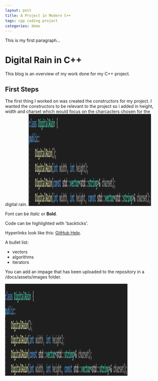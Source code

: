 ```yaml
---
layout: post
title: A Project in Modern C++
tags: cpp coding project
categories: demo
---
```


This is my first paragraph...

# Digital Rain in C++

This blog is an overview of my work done for my C++ project.

## First Steps
The first thing I worked on was created the constructors for my project. I wanted the constructors to be relevant to the project so i added in height, width and charset which would focus on the charcacters chosen for the digital rain. 
<img src="https://raw.githubusercontent.com/CiaraC03/DigitalRain/main/docs/assets/images/image1.png" width="400" height="300">















Font can be *Italic* or **Bold**.

Code can be highlighted with 'backticks'.

Hyperlinks look like this: [GitHub Help](https://help.github.com/).

A bullet list:

- vectors
- algorithms
- iterators

You can add an impage that has been uploaded to the repository in a /docs/assets/images folder.

<img src="https://raw.githubusercontent.com/CiaraC03/DigitalRain/main/docs/assets/images/image.png" width="400" height="300">
